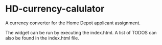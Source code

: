 
# HD-currency-calulator

A currency converter for the Home Depot applicant assignment.

The widget can be run by executing the index.html. A list of TODOS can also be found in the index.html file.
